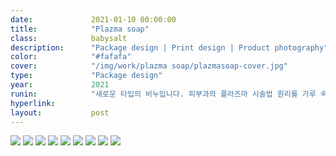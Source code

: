 ```yaml
---
date:             2021-01-10 00:00:00
title:            "Plazma soap"
class:            babysalt
description:      "Package design | Print design | Product photography"
color:            "#fafafa"
cover:            "/img/work/plazma soap/plazmasoap-cover.jpg"
type:             "Package design"
year:             2021
runin:            "새로운 타입의 비누입니다. 피부과의 플라즈마 시술법 원리를 가루 속에 담아 재현합니다."
hyperlink:        
layout:           post
---
```


<div class="post-content-grid">
  <div class="post-content-column column-1">
    <img class="post-content-screen desktop" src="{{ site.baseurl }}/img/work/plazma soap/01.jpg" />
    <img class="post-content-screen desktop" src="{{ site.baseurl }}/img/work/plazma soap/02.jpg" />
    <img class="post-content-screen desktop" src="{{ site.baseurl }}/img/work/plazma soap/03.jpg" />
    <img class="post-content-screen desktop" src="{{ site.baseurl }}/img/work/plazma soap/04.jpg" />
    <img class="post-content-screen desktop" src="{{ site.baseurl }}/img/work/plazma soap/05.jpg" />
    <img class="post-content-screen desktop" src="{{ site.baseurl }}/img/work/plazma soap/06.jpg" />
    <img class="post-content-screen desktop" src="{{ site.baseurl }}/img/work/plazma soap/07.jpg" />
    <img class="post-content-screen desktop" src="{{ site.baseurl }}/img/work/plazma soap/08.jpg" />
    <img class="post-content-screen desktop" src="{{ site.baseurl }}/img/work/plazma soap/09.jpg" />
  </div>
</div>
